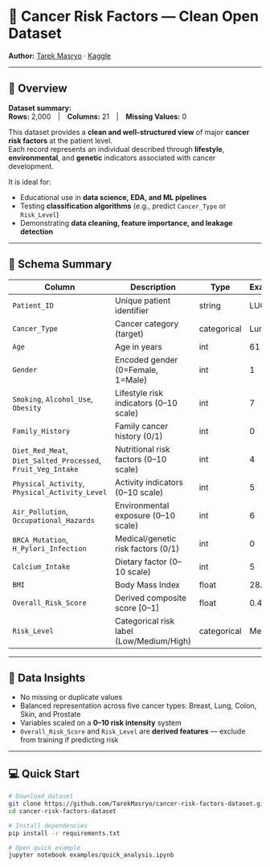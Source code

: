 # 🧬 Cancer Risk Factors — Clean Open Dataset

**Author:** [Tarek Masryo](https://github.com/tarekmasryo) · [Kaggle](https://www.kaggle.com/datasets/tarekmasryo/cancer-risk-factors-dataset) 

---

## 📘 Overview

**Dataset summary:**  
**Rows:** 2,000 | **Columns:** 21 | **Missing Values:** 0  

This dataset provides a **clean and well-structured view** of major **cancer risk factors** at the patient level.  
Each record represents an individual described through **lifestyle**, **environmental**, and **genetic** indicators associated with cancer development.


It is ideal for:
- Educational use in **data science, EDA, and ML pipelines**  
- Testing **classification algorithms** (e.g., predict `Cancer_Type` or `Risk_Level`)  
- Demonstrating **data cleaning, feature importance, and leakage detection**

---

## 🧩 Schema Summary

| Column | Description | Type | Example |
|--------|--------------|------|----------|
| `Patient_ID` | Unique patient identifier | string | LU0001 |
| `Cancer_Type` | Cancer category (target) | categorical | Lung |
| `Age` | Age in years | int | 61 |
| `Gender` | Encoded gender (0=Female, 1=Male) | int | 1 |
| `Smoking`, `Alcohol_Use`, `Obesity` | Lifestyle risk indicators (0–10 scale) | int | 7 |
| `Family_History` | Family cancer history (0/1) | int | 0 |
| `Diet_Red_Meat`, `Diet_Salted_Processed`, `Fruit_Veg_Intake` | Nutritional risk factors (0–10 scale) | int | 4 |
| `Physical_Activity`, `Physical_Activity_Level` | Activity indicators (0–10 scale) | int | 5 |
| `Air_Pollution`, `Occupational_Hazards` | Environmental exposure (0–10 scale) | int | 6 |
| `BRCA_Mutation`, `H_Pylori_Infection` | Medical/genetic risk factors (0/1) | int | 0 |
| `Calcium_Intake` | Dietary factor (0–10 scale) | int | 5 |
| `BMI` | Body Mass Index | float | 28.4 |
| `Overall_Risk_Score` | Derived composite score [0–1] | float | 0.42 |
| `Risk_Level` | Categorical risk label (Low/Medium/High) | categorical | Medium |

---

## 🧪 Data Insights

- No missing or duplicate values  
- Balanced representation across five cancer types: Breast, Lung, Colon, Skin, and Prostate  
- Variables scaled on a **0–10 risk intensity** system  
- `Overall_Risk_Score` and `Risk_Level` are **derived features** — exclude from training if predicting risk  

---

## 💻 Quick Start

```bash
# Download dataset
git clone https://github.com/TarekMasryo/cancer-risk-factors-dataset.git
cd cancer-risk-factors-dataset

# Install dependencies
pip install -r requirements.txt

# Open quick example
jupyter notebook examples/quick_analysis.ipynb




